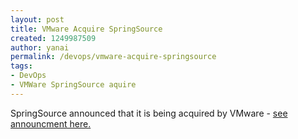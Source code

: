 ```yaml
---
layout: post
title: VMware Acquire SpringSource
created: 1249987509
author: yanai
permalink: /devops/vmware-acquire-springsource
tags:
- DevOps
- VMWare SpringSource aquire
---
```

<p>SpringSource announced that it is being acquired by VMware - <a href="http://www.springsource.com/newsevents/vmware-acquire-springsource?__utma=1.2532108540239694300.1227281741.1249985030.1249987062.65&amp;__utmb=1.3.10.1249987062&amp;__utmc=1&amp;__utmx=-&amp;__utmz=1.1249985030.64.44.utmcsr=google|utmccn=(organic)|utmcmd=organic|utmctr=Spring%20integration&amp;__utmv=-&amp;__utmk=140029875">see announcment here.</a></p>
